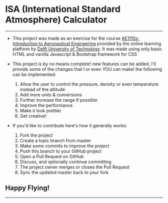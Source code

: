# ISA (International Standard Atmosphere) Calculator

---

* This project was made as an exercise for the course [AE1110x: Introduction to Aeronautical Engineering](https://learning.edx.org/course/course-v1:DelftX+AE1110x+2T2023/home) provided by the online learning platform by [Delft University of Technology](https://www.tudelft.nl/en/). It was made using only basic HTML and vanilla Javascript & Bootstrap framework for CSS

* This project is by no means complete! new features can be added, I'll provide some of the changes that I or even YOU can make! the following can be implemented:
  1. Allow the user to control the pressure, density or even temperature instead of the altitude
  2. Add more units & conversions
  3. Further increase the range if possible
  4. Improve the performance
  5. Make it look prettier
  6. Get creative!

* If you'd like to contribute here's how it generally works:

  1. Fork the project
  2. Create a topic branch from master
  3. Make some commits to improve the project
  4. Push this branch to your GitHub project
  5. Open a Pull Request on GitHub
  6. Discuss, and optionally continue committing
  7. The project owner merges or closes the Pull Request
  8. Sync the updated master back to your fork

## Happy Flying!

---
